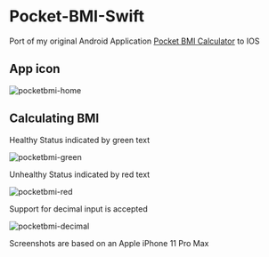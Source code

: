 # Pocket-BMI-Swift
Port of my original Android Application [Pocket BMI Calculator](https://play.google.com/store/apps/details?id=com.supermyle.bmicalculator&hl=en) to IOS

## App icon

![pocketbmi-home](https://user-images.githubusercontent.com/31965406/190970170-26dbaee9-4d06-4aaa-a048-538d3d9c7777.png)

## Calculating BMI

Healthy Status indicated by green text

![pocketbmi-green](https://user-images.githubusercontent.com/31965406/190970241-554f3907-302e-4a82-9f0c-09a94fa4879a.png)

Unhealthy Status indicated by red text

![pocketbmi-red](https://user-images.githubusercontent.com/31965406/190970446-9f53c6d7-9339-49a2-b0da-4dcbf4fd3177.png)

Support for decimal input is accepted

![pocketbmi-decimal](https://user-images.githubusercontent.com/31965406/190970513-ab1e44b3-5d87-4bd5-9945-d6de2938ff14.png)

Screenshots are based on an Apple iPhone 11 Pro Max
